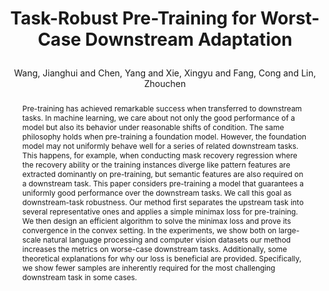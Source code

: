 ---
layout: pub
type: inproceedings
key: 
title: >
    Task-Robust Pre-Training for Worst-Case Downstream Adaptation
author: Wang, Jianghui and Chen, Yang and Xie, Xingyu and Fang, Cong and Lin, Zhouchen
equalauthor: Jianghui Wang, Yang Chen
correspondance: Cong Fang, Zhouchen Lin
website: 
abbr: NeurIPS'23
booktitle: Advances in Neural Information Processing Systems 2023
supp: 
video: 
code: 
year: 2023
sticky: true
abstract: >
    Pre-training has achieved remarkable success when transferred to downstream tasks. In machine learning, we care about not only the good performance of a model but also its behavior under reasonable shifts of condition. The same philosophy holds when pre-training a foundation model. However, the foundation model may not uniformly behave well for a series of related downstream tasks. This happens, for example, when conducting mask recovery regression where the recovery ability or the training instances diverge like pattern features are extracted dominantly on pre-training, but semantic features are also required on a downstream task. This paper considers pre-training a model that guarantees a uniformly good performance over the downstream tasks. We call this goal as downstream-task robustness. Our method first separates the upstream task into several representative ones and applies a simple minimax loss for pre-training. We then design an efficient algorithm to solve the minimax loss and prove its convergence in the convex setting. In the experiments, we show both on large-scale natural language processing and computer vision datasets our method increases the metrics on worse-case downstream tasks. Additionally, some theoretical explanations for why our loss is beneficial are provided. Specifically, we show fewer samples are inherently required for the most challenging downstream task in some cases.
bibtex: >
    @inproceedings{wang2023taskrobust,
        author = {Wang, Jianghui and Chen, Yang and Xie, Xingyu and Fang, Cong and Lin, Zhouchen},
        booktitle = {Advances in Neural Information Processing Systems},
        editor = {A. Oh and T. Naumann and A. Globerson and K. Saenko and M. Hardt and S. Levine},
        pages = {9458--9478},
        publisher = {Curran Associates, Inc.},
        title = {Task-Robust Pre-Training for Worst-Case Downstream Adaptation},
        url = {https://proceedings.neurips.cc/paper_files/paper/2023/file/1e4322fddd833f83c855660ac65e428d-Paper-Conference.pdf},
        volume = {36},
        year = {2023}
    }
---